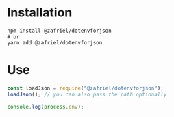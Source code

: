 # Installation
```shell
npm install @zafriel/dotenvforjson
# or
yarn add @zafriel/dotenvforjson 
```

# Use
```js
const loadJson = require("@zafriel/dotenvforjson");
loadJson(); // you can also pass the path optionally

console.log(process.env);
```
